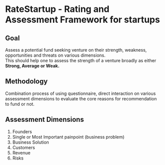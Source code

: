 # RateStartup - Rating and Assessment Framework for startups

## Goal
Assess a potential fund seeking venture on their strength, weakness, opportunities and threats on various dimensions.  
This should help one to assess the strength of a venture broadly as either **Strong, Average or Weak.**

## Methodology
Combination process of using questionnaire, direct interaction on various assessment dimensions to evaluate the core reasons for recommendation to fund or not.

## Assessment Dimensions
1. Founders
2. Single or Most Important painpoint (business problem)
3. Business Solution
4. Customers
5. Revenue
6. Risks

